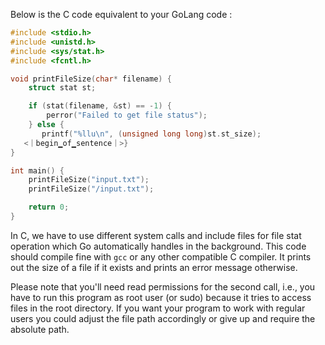 Below is the C code equivalent to your GoLang code :
```c
#include <stdio.h>
#include <unistd.h>
#include <sys/stat.h>
#include <fcntl.h> 

void printFileSize(char* filename) {
    struct stat st; 

    if (stat(filename, &st) == -1) {
        perror("Failed to get file status");
    } else {
       printf("%llu\n", (unsigned long long)st.st_size);
   <｜begin▁of▁sentence｜>}
}

int main() {
    printFileSize("input.txt");
    printFileSize("/input.txt");

    return 0;
}
```
In C, we have to use different system calls and include files for file stat operation which Go automatically handles in the background.
This code should compile fine with `gcc` or any other compatible C compiler. It prints out the size of a file if it exists and prints an error message otherwise. 

Please note that you'll need read permissions for the second call, i.e., you have to run this program as root user (or sudo) because it tries to access files in the root directory. If you want your program to work with regular users you could adjust the file path accordingly or give up and require the absolute path.

